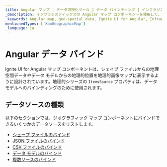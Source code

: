 ```yaml
---
title: Angular マップ | データ可視化ツール | データ バインディング | インフラジスティックス
_description: インフラジスティックスの Angular マップ コンポーネントを使用して、ビュー モデルからの地理的位置を含むデータ、またはシェープ ファイルからロードされた地理空間データを地理的画像マップに表示します。Ignite UI for Angular マップのサンプルを是非お試しください!
_keywords: Angular map, geo-spatial data, Ignite UI for Angular, Infragistics, data binding, Angular マップ, 地理空間のデータ, データ バインディング, インフラジスティックス
mentionedTypes: ['XamGeographicMap']
_language: ja
---
```


# Angular データ バインド

Ignite UI for Angular マップ コンポーネントは、シェイプ ファイルからの地理空間データやデータ モデルからの地理的位置を地理的画像マップに表示するように設計されています。地理的シリーズの `ItemsSource` プロパティは、データ モデルへのバインディングのために使用されます。

## データソースの種類

以下のセクションでは、ジオグラフィック マップ コンポーネントにバインドできるいくつかのデータソースをリストします。

-   [シェープ ファイルのバインド](geo-map-binding-shp-file.md)
-   [JSON ファイルのバインド](geo-map-binding-data-json-points.md)
-   [CSV ファイルのバインド](geo-map-binding-data-csv.md)
-   [データ モデルのバインド](geo-map-binding-data-model.md)
-   [複数ソースのバインド](geo-map-binding-multiple-sources.md)
